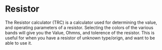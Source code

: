 # Resistor
The Resistor calculator (TRC) is a calculator used for determining the value, and operating parameters of a resistor.
Selecting the colors of the various bands will give you the Value, Ohmns, and tolerence of the resistor.
This is useful for when you have a resistor of unknown type/orign, and want to be able to use it.
